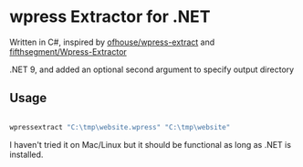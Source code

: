 # wpress Extractor for .NET

Written in C#, inspired by [ofhouse/wpress-extract](https://github.com/ofhouse/wpress-extract) and [fifthsegment/Wpress-Extractor](https://github.com/fifthsegment/Wpress-Extractor)

.NET 9, and added an optional second argument to specify output directory

## Usage

```cmd

wpressextract "C:\tmp\website.wpress" "C:\tmp\website"

```

I haven't tried it on Mac/Linux but it should be functional as long as .NET is installed.
